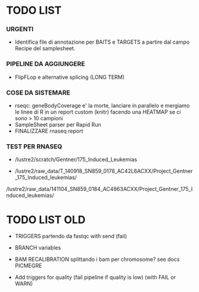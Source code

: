 # TODO LIST

### URGENTI

- Identifica file di annotazione per BAITS e TARGETS a partire dal campo Recipe del samplesheet.


### PIPELINE DA AGGIUNGERE

- FlipFLop e alternative splicing (LONG TERM)




### COSE DA SISTEMARE

- rseqc: geneBodyCoverage e' la morte, lanciare in parallelo e mergiamo le linee di R in un report custom (knitr) facendo una HEATMAP se ci sono > 10 campioni
- SampleSheet parser per Rapid Run
- FINALIZZARE rnaseq report




### TEST PER RNASEQ

- /lustre2/scratch/Gentner/175_Induced_Leukemias

- /lustre2/raw_data/T_140918_SN859_0178_AC42L6ACXX/Project_Gentner_175_Induced_leukemias/

/lustre2/raw_data/141104_SN859_0184_AC4863ACXX/Project_Gentner_175_Induced_leukemias/


# TODO LIST OLD

- TRIGGERS partendo da fastqc with send (fail)
- BRANCH variables
- BAM RECALIBRATION splittando i bam per chromosome? see docs PICMEGRE

- Add triggers for quality (fail pipeline if quality is low) (with FAIL or WARN)

